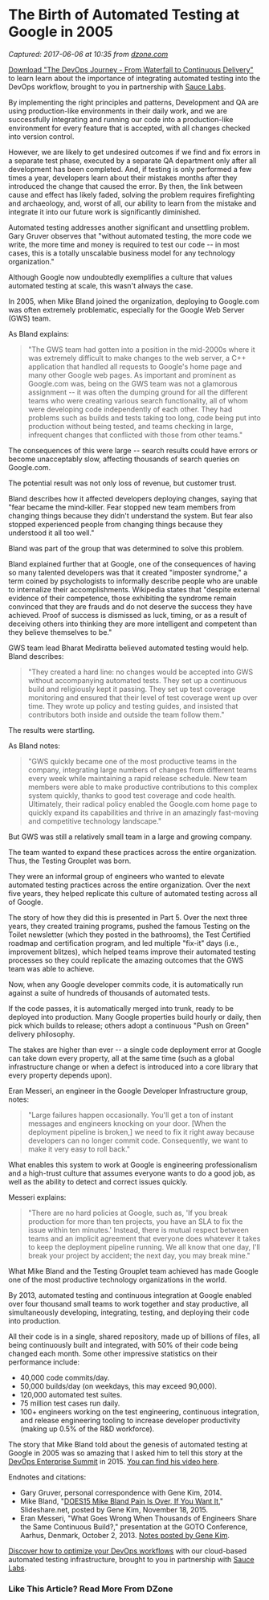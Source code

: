 # The Birth of Automated Testing at Google in 2005

_Captured: 2017-06-06 at 10:35 from [dzone.com](https://dzone.com/articles/case-study-the-birth-of-automated-testing-at-googl)_

[Download "The DevOps Journey - From Waterfall to Continuous Delivery"](https://dzone.com/go?i=161130&u=http%3A%2F%2Finfo.saucelabs.com%2Fpaper-the-devops-journey.html%3Futm_campaign%3Ddevopsjourney%2Bwp%26utm_medium%3Dtextlink%26utm_source%3Ddzone-devops%26utm_content%3Darticle) to learn learn about the importance of integrating automated testing into the DevOps workflow, brought to you in partnership with [Sauce Labs](https://dzone.com/go?i=161130&u=http%3A%2F%2Finfo.saucelabs.com%2Fpaper-the-devops-journey.html%3Futm_campaign%3Ddevopsjourney%2Bwp%26utm_medium%3Dtextlink%26utm_source%3Ddzone-devops%26utm_content%3Darticle).

By implementing the right principles and patterns, Development and QA are using production-like environments in their daily work, and we are successfully integrating and running our code into a production-like environment for every feature that is accepted, with all changes checked into version control.

However, we are likely to get undesired outcomes if we find and fix errors in a separate test phase, executed by a separate QA department only after all development has been completed. And, if testing is only performed a few times a year, developers learn about their mistakes months after they introduced the change that caused the error. By then, the link between cause and effect has likely faded, solving the problem requires firefighting and archaeology, and, worst of all, our ability to learn from the mistake and integrate it into our future work is significantly diminished.

Automated testing addresses another significant and unsettling problem. Gary Gruver observes that "without automated testing, the more code we write, the more time and money is required to test our code -- in most cases, this is a totally unscalable business model for any technology organization."

Although Google now undoubtedly exemplifies a culture that values automated testing at scale, this wasn't always the case.

In 2005, when Mike Bland joined the organization, deploying to Google.com was often extremely problematic, especially for the Google Web Server (GWS) team.

As Bland explains:

> "The GWS team had gotten into a position in the mid-2000s where it was extremely difficult to make changes to the web server, a C++ application that handled all requests to Google's home page and many other Google web pages. As important and prominent as Google.com was, being on the GWS team was not a glamorous assignment -- it was often the dumping ground for all the different teams who were creating various search functionality, all of whom were developing code independently of each other. They had problems such as builds and tests taking too long, code being put into production without being tested, and teams checking in large, infrequent changes that conflicted with those from other teams."

The consequences of this were large -- search results could have errors or become unacceptably slow, affecting thousands of search queries on Google.com.

The potential result was not only loss of revenue, but customer trust.

Bland describes how it affected developers deploying changes, saying that "fear became the mind-killer. Fear stopped new team members from changing things because they didn't understand the system. But fear also stopped experienced people from changing things because they understood it all too well."

Bland was part of the group that was determined to solve this problem.

Bland explained further that at Google, one of the consequences of having so many talented developers was that it created "imposter syndrome," a term coined by psychologists to informally describe people who are unable to internalize their accomplishments. Wikipedia states that "despite external evidence of their competence, those exhibiting the syndrome remain convinced that they are frauds and do not deserve the success they have achieved. Proof of success is dismissed as luck, timing, or as a result of deceiving others into thinking they are more intelligent and competent than they believe themselves to be."

GWS team lead Bharat Mediratta believed automated testing would help. Bland describes:

> "They created a hard line: no changes would be accepted into GWS without accompanying automated tests. They set up a continuous build and religiously kept it passing. They set up test coverage monitoring and ensured that their level of test coverage went up over time. They wrote up policy and testing guides, and insisted that contributors both inside and outside the team follow them."

The results were startling.

As Bland notes:

> "GWS quickly became one of the most productive teams in the company, integrating large numbers of changes from different teams every week while maintaining a rapid release schedule. New team members were able to make productive contributions to this complex system quickly, thanks to good test coverage and code health. Ultimately, their radical policy enabled the Google.com home page to quickly expand its capabilities and thrive in an amazingly fast-moving and competitive technology landscape."

But GWS was still a relatively small team in a large and growing company.

The team wanted to expand these practices across the entire organization. Thus, the Testing Grouplet was born.

They were an informal group of engineers who wanted to elevate automated testing practices across the entire organization. Over the next five years, they helped replicate this culture of automated testing across all of Google.

The story of how they did this is presented in Part 5. Over the next three years, they created training programs, pushed the famous Testing on the Toilet newsletter (which they posted in the bathrooms), the Test Certified roadmap and certification program, and led multiple "fix-it" days (i.e., improvement blitzes), which helped teams improve their automated testing processes so they could replicate the amazing outcomes that the GWS team was able to achieve.

Now, when any Google developer commits code, it is automatically run against a suite of hundreds of thousands of automated tests.

If the code passes, it is automatically merged into trunk, ready to be deployed into production. Many Google properties build hourly or daily, then pick which builds to release; others adopt a continuous "Push on Green" delivery philosophy.

The stakes are higher than ever -- a single code deployment error at Google can take down every property, all at the same time (such as a global infrastructure change or when a defect is introduced into a core library that every property depends upon).

Eran Messeri, an engineer in the Google Developer Infrastructure group, notes:

> "Large failures happen occasionally. You'll get a ton of instant messages and engineers knocking on your door. [When the deployment pipeline is broken,] we need to fix it right away because developers can no longer commit code. Consequently, we want to make it very easy to roll back."

What enables this system to work at Google is engineering professionalism and a high-trust culture that assumes everyone wants to do a good job, as well as the ability to detect and correct issues quickly.

Messeri explains:

> "There are no hard policies at Google, such as, 'If you break production for more than ten projects, you have an SLA to fix the issue within ten minutes.' Instead, there is mutual respect between teams and an implicit agreement that everyone does whatever it takes to keep the deployment pipeline running. We all know that one day, I'll break your project by accident; the next day, you may break mine."

What Mike Bland and the Testing Grouplet team achieved has made Google one of the most productive technology organizations in the world.

By 2013, automated testing and continuous integration at Google enabled over four thousand small teams to work together and stay productive, all simultaneously developing, integrating, testing, and deploying their code into production.

All their code is in a single, shared repository, made up of billions of files, all being continuously built and integrated, with 50% of their code being changed each month. Some other impressive statistics on their performance include:

  * 40,000 code commits/day.
  * 50,000 builds/day (on weekdays, this may exceed 90,000).
  * 120,000 automated test suites.
  * 75 million test cases run daily.
  * 100+ engineers working on the test engineering, continuous integration, and release engineering tooling to increase developer productivity (making up 0.5% of the R&D workforce).

The story that Mike Bland told about the genesis of automated testing at Google in 2005 was so amazing that I asked him to tell this story at the [DevOps Enterprise Summit](http://events.itrevolution.com/) in 2015. [You can find his video here](https://www.youtube.com/watch?v=ahtihwxgriA).

Endnotes and citations:

  * Gary Gruver, personal correspondence with Gene Kim, 2014.
  * Mike Bland, "[DOES15 Mike Bland Pain Is Over, If You Want It](http://www.slideshare.net/ITRevolution/does15-mike-bland-pain-is-over-if-you-want-it-55236521)," Slideshare.net, posted by Gene Kim, November 18, 2015.
  * Eran Messeri, "What Goes Wrong When Thousands of Engineers Share the Same Continuous Build?," presentation at the GOTO Conference, Aarhus, Denmark, October 2, 2013. [Notes posted by Gene Kim](http://scribes.tweetscriber.com/realgenekim/206).

[Discover how to optimize your DevOps workflows](https://dzone.com/go?i=161129&u=http%3A%2F%2Finfo.saucelabs.com%2Fpaper-the-devops-journey.html%3Futm_campaign%3Ddevopsjourney%2Bwp%26utm_medium%3Dtextlink%26utm_source%3Ddzone-devops%26utm_content%3Darticle) with our cloud-based automated testing infrastructure, brought to you in partnership with [Sauce Labs](https://dzone.com/go?i=161129&u=http%3A%2F%2Finfo.saucelabs.com%2Fpaper-the-devops-journey.html%3Futm_campaign%3Ddevopsjourney%2Bwp%26utm_medium%3Dtextlink%26utm_source%3Ddzone-devops%26utm_content%3Darticle).

### Like This Article? Read More From DZone
